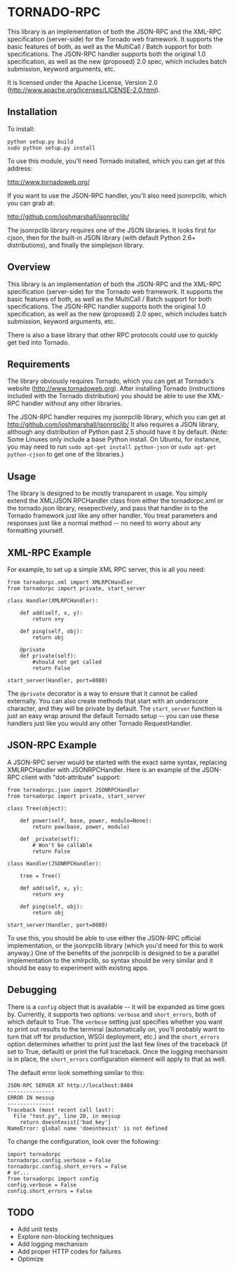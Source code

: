 TORNADO-RPC
===========
This library is an implementation of both the JSON-RPC and the
XML-RPC specification (server-side) for the Tornado web framework.
It supports the basic features of both, as well as the MultiCall /
Batch support for both specifications. The JSON-RPC handler supports 
both the original 1.0 specification, as well as the new (proposed) 
2.0 spec, which includes batch submission, keyword arguments, etc.

It is licensed under the Apache License, Version 2.0
(http://www.apache.org/licenses/LICENSE-2.0.html).

Installation
------------
To install:

    python setup.py build
    sudo python setup.py install

To use this module, you'll need Tornado installed, which you can
get at this address:

http://www.tornadoweb.org/

If you want to use the JSON-RPC handler, you'll also need 
jsonrpclib, which you can grab at:

http://github.com/joshmarshall/jsonrpclib/

The jsonrpclib library requires one of the JSON libraries. It looks 
first for cjson, then for the built-in JSON library (with default 
Python 2.6+ distributions), and finally the simplejson library.

Overview
--------
This library is an implementation of both the JSON-RPC and the XML-RPC 
specification (server-side) for the Tornado web framework. It supports 
the basic features of both, as well as the MultiCall / Batch support for 
both specifications. The JSON-RPC handler supports both the original 1.0 
specification, as well as the new (proposed) 2.0 spec, which includes batch 
submission, keyword arguments, etc. 

There is also a base library that other RPC protocols could use to quickly 
get tied into Tornado.

Requirements
------------
The library obviously requires Tornado, which you can get at 
Tornado's website (http://www.tornadoweb.org). After installing Tornado 
(instructions included with the Tornado distribution) you should be able 
to use the XML-RPC handler without any other libraries.

The JSON-RPC handler requires my jsonrpclib library, which you can get 
at http://github.com/joshmarshall/jsonrpclib/ It also requires a JSON 
library, although any distribution of Python past 2.5 should have it by 
default. (Note: Some Linuxes only include a base Python install. On Ubuntu, 
for instance, you may need to run `sudo apt-get install python-json` or 
`sudo apt-get python-cjson` to get one of the libraries.)

Usage
-----
The library is designed to be mostly transparent in usage. You simply extend 
the XML/JSON RPCHandler class from either the tornadorpc.xml or the 
tornado.json library, resepectively, and pass that handler in to the Tornado 
framework just like any other handler. You treat parameters and responses just 
like a normal method -- no need to worry about any formatting yourself.

XML-RPC Example
---------------
For example, to set up a simple XML RPC server, this is all you need:

	from tornadorpc.xml import XMLRPCHandler
	from tornadorpc import private, start_server

	class Handler(XMLRPCHandler):

	    def add(self, x, y):
	        return x+y

	    def ping(self, obj):
	        return obj
    
	    @private
	    def private(self):
	        #should not get called
	        return False

	start_server(Handler, port=8080)

The `@private` decorator is a way to ensure that it cannot be called 
externally. You can also create methods that start with an underscore `_` 
character, and they will be private by default. The `start_server` function 
is just an easy wrap around the default Tornado setup -- you can use these 
handlers just like you would any other Tornado RequestHandler. 

JSON-RPC Example
----------------
A JSON-RPC server would be started with the exact same syntax, replacing 
XMLRPCHandler with JSONRPCHandler. Here is an example of the JSON-RPC 
client with "dot-attribute" support:

	from tornadorpc.json import JSONRPCHandler
	from tornadorpc import private, start_server

	class Tree(object):

	    def power(self, base, power, modulo=None):
	        return pow(base, power, modulo)
  
	    def _private(self):
	        # Won't be callable
	        return False

	class Handler(JSONRPCHandler):

	    tree = Tree()

	    def add(self, x, y):
	        return x+y

	    def ping(self, obj):
	        return obj

	start_server(Handler, port=8080)

To use this, you should be able to use either the JSON-RPC official 
implementation, or the jsonrpclib library (which you'd need for this to 
work anyway.) One of the benefits of the jsonrpclib is designed to be a 
parallel implementation to the xmlrpclib, so syntax should be very similar 
and it should be easy to experiment with existing apps.

Debugging
---------
There is a `config` object that is available -- it will be expanded as time 
goes by. Currently, it supports two options: `verbose` and `short_errors`, 
both of which default to True. The `verbose` setting just specifies whether 
you want to print out results to the terminal (automatically on, you'll 
probably want to turn that off for production, WSGI deployment, etc.) and 
the `short_errors` option determines whether to print just the last few 
lines of the traceback (if set to True, default) or print the full traceback. 
Once the logging mechanism is in place, the `short_errors` configuration 
element will apply to that as well.

The default error look something similar to this:

	JSON-RPC SERVER AT http://localhost:8484
	---------------
	ERROR IN messup
	---------------
	Traceback (most recent call last):
	  File "test.py", line 20, in messup
	    return doesntexist['bad_key']
	NameError: global name 'doesntexist' is not defined

To change the configuration, look over the following:

	import tornadorpc
	tornadorpc.config.verbose = False
	tornadorpc.config.short_errors = False
	# or...
	from tornadorpc import config
	config.verbose = False
	config.short_errors = False


TODO
----
* Add unit tests
* Explore non-blocking techniques
* Add logging mechanism
* Add proper HTTP codes for failures
* Optimize
